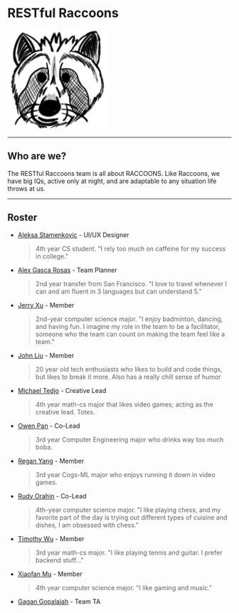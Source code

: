 # **RESTful Raccoons**

<img alt="Brand Logo" src="branding/logo.png" width=225px>

<hr>

## Who are we?
The RESTful Raccoons team is all about RACCOONS. Like Raccoons, we have big IQs, active only at night, and are 
adaptable to any situation life throws at us.  
<hr>

## Roster

- [Aleksa Stamenkovic](https://github.com/a-stam) - UI/UX Designer
  > 4th year CS student. "I rely too much on caffeine for my success in college."
- [Alex Gasca Rosas](https://github.com/wgascarosas) - Team Planner
  > 2nd year transfer from San Francisco. "I love to travel whenever I can and am fluent in 3 languages but can understand 5."
- [Jerry Xu](https://github.com/jerry-xu0514) - Member
  > 2nd-year computer science major. "I enjoy badminton, dancing, and having fun. I imagine my role in the team to be a facilitator, someone who the team can count on making the team feel like a team."
- [John Liu](https://github.com/3rr0r51) - Member
  > 20 year old tech enthusiasts who likes to build and code things, but likes to break it more. Also has a really chill sense of humor
- [Michael Tedjo](https://github.com/hulend) - Creative Lead
  > 4th year math-cs major that likes video games; acting as the creative lead. Totes.
- [Owen Pan](https://github.com/owen-ucsd) - Co-Lead
  > 3rd year Computer Engineering major who drinks way too much boba.
- [Regan Yang](https://github.com/SideCoin) - Member
  > 3rd year Cogs-ML major who enjoys running it down in video games. 
- [Rudy Orahin](https://github.com/rorahin) - Co-Lead
  > 4th-year computer science major. "I like playing chess, and my favorite part of the day is trying out different types of cuisine and dishes, I am obsessed with chess."
- [Timothy Wu](github.com/Tim-404) - Member
  > 3rd year math-cs major. "I like playing tennis and guitar. I prefer  backend stuff..."
- [Xiaofan Mu](https://github.com/mu-xiaofan) - Member
  > 4th year computer science major. "I like gaming and music."
- [Gagan Gopalaiah](https://github.com/ggopalai) - Team TA
